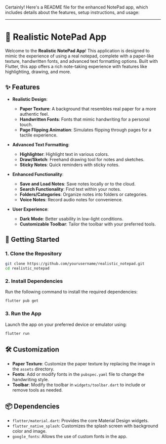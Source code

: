 Certainly! Here's a README file for the enhanced NotePad app, which includes details about the features, setup instructions, and usage:

---

# 📝 Realistic NotePad App

Welcome to the **Realistic NotePad App**! This application is designed to mimic the experience of using a real notepad, complete with a paper-like texture, handwritten fonts, and advanced text formatting options. Built with Flutter, this app offers a rich note-taking experience with features like highlighting, drawing, and more.

## ✨ Features

- **Realistic Design**:
  - **Paper Texture**: A background that resembles real paper for a more authentic feel.
  - **Handwritten Fonts**: Fonts that mimic handwriting for a personal touch.
  - **Page Flipping Animation**: Simulates flipping through pages for a tactile experience.

- **Advanced Text Formatting**:
  - **Highlighter**: Highlight text in various colors.
  - **Draw/Sketch**: Freehand drawing tool for notes and sketches.
  - **Sticky Notes**: Quick reminders with sticky notes.

- **Enhanced Functionality**:
  - **Save and Load Notes**: Save notes locally or to the cloud.
  - **Search Functionality**: Find text within your notes.
  - **Folders/Categories**: Organize notes into folders or categories.
  - **Voice Notes**: Record audio notes for convenience.

- **User Experience**:
  - **Dark Mode**: Better usability in low-light conditions.
  - **Customizable Toolbar**: Tailor the toolbar with your preferred tools.

## 🚀 Getting Started

### 1. Clone the Repository
```bash
git clone https://github.com/yourusername/realistic_notepad.git
cd realistic_notepad
```

### 2. Install Dependencies
Run the following command to install the required dependencies:
```bash
flutter pub get
```

### 3. Run the App
Launch the app on your preferred device or emulator using:
```bash
flutter run
```

## 🛠️ Customization

- **Paper Texture**: Customize the paper texture by replacing the image in the `assets` directory.
- **Fonts**: Add or modify fonts in the `pubspec.yaml` file to change the handwriting style.
- **Toolbar**: Modify the toolbar in `widgets/toolbar.dart` to include or remove tools as needed.

## 📦 Dependencies

- `flutter/material.dart`: Provides the core Material Design widgets.
- `flutter_native_splash`: Customizes the splash screen with background color and image.
- `google_fonts`: Allows the use of custom fonts in the app.



